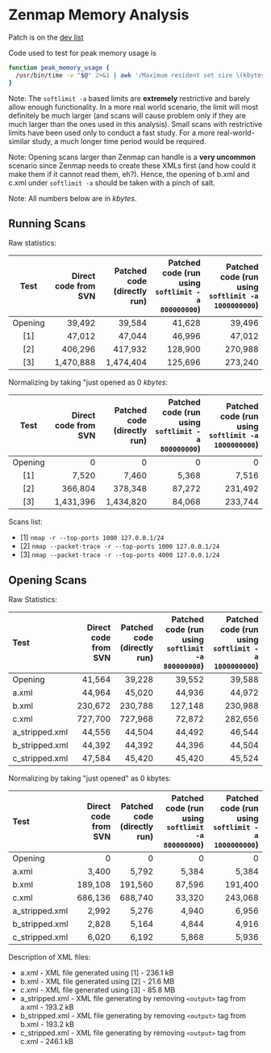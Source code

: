 Zenmap Memory Analysis
======================

Patch is on the [dev list](http://seclists.org/nmap-dev/2014/q2/429)

Code used to test for peak memory usage is
```bash
function peak_memory_usage {
  /usr/bin/time -v "$@" 2>&1 | awk '/Maximum resident set size \(kbytes\): /{print $6 " kbytes"}' | tee /dev/tty | xclip -selection clipboard
}
```

Note: The `softlimit -a` based limits are **extremely** restrictive and barely allow enough functionality. In a more real world scenario, the limit will most definitely be much larger (and scans will cause problem only if they are much larger than the ones used in this analysis). Small scans with restrictive limits have been used only to conduct a fast study. For a more real-world-similar study, a much longer time period would be required.

Note: Opening scans larger than Zenmap can handle is a **very uncommon** scenario since Zenmap needs to create these XMLs first (and how could it make them if it cannot read them, eh?). Hence, the opening of b.xml and c.xml under `softlimit -a` should be taken with a pinch of salt.

Note: All numbers below are in _kbytes_.

Running Scans
-------------

Raw statistics:

| Test        | Direct code from SVN | Patched code (directly run) | Patched code (run using `softlimit -a 800000000`) | Patched code (run using `softlimit -a 1000000000`) |
|:-----------:|---------------------:|----------------------------:|--------------------------------------------------:|---------------------------------------------------:|
| Opening     | 39,492               | 39,584                      | 41,628                                            | 39,496                                             |
|         [1] | 47,012               | 47,044                      | 46,996                                            | 47,012                                             |
|         [2] | 406,296              | 417,932                     | 128,900                                           | 270,988                                            |
|         [3] | 1,470,888            | 1,474,404                   | 125,696                                           | 273,240                                            |

Normalizing by taking "just opened as 0 _kbytes_:

| Test        | Direct code from SVN | Patched code (directly run) | Patched code (run using `softlimit -a 800000000`) | Patched code (run using `softlimit -a 1000000000`) |
|:-----------:|---------------------:|----------------------------:|--------------------------------------------------:|---------------------------------------------------:|
| Opening     | 0                    | 0                           | 0                                                 | 0                                                  |
|         [1] | 7,520                | 7,460                       | 5,368                                             | 7,516                                              |
|         [2] | 366,804              | 378,348                     | 87,272                                            | 231,492                                            |
|         [3] | 1,431,396            | 1,434,820                   | 84,068                                            | 233,744                                            |


Scans list:

+ [1] `nmap -r --top-ports 1000 127.0.0.1/24`
+ [2] `nmap --packet-trace -r --top-ports 1000 127.0.0.1/24`
+ [3] `nmap --packet-trace -r --top-ports 4000 127.0.0.1/24`




Opening Scans
-------------

Raw Statistics:

| Test           | Direct code from SVN | Patched code (directly run) | Patched code (run using `softlimit -a 800000000`) | Patched code (run using `softlimit -a 1000000000`) |
|:---------------|---------------------:|----------------------------:|--------------------------------------------------:|---------------------------------------------------:|
| Opening        | 41,564               | 39,228                      | 39,552                                            | 39,588                                             |
| a.xml          | 44,964               | 45,020                      | 44,936                                            | 44,972                                             |
| b.xml          | 230,672              | 230,788                     | 127,148                                           | 230,988                                            |
| c.xml          | 727,700              | 727,968                     | 72,872                                            | 282,656                                            |
| a_stripped.xml | 44,556               | 44,504                      | 44,492                                            | 46,544                                             |
| b_stripped.xml | 44,392               | 44,392                      | 44,396                                            | 44,504                                             |
| c_stripped.xml | 47,584               | 45,420                      | 45,420                                            | 45,524                                             |

Normalizing by taking "just opened" as 0 kbytes:

| Test           | Direct code from SVN | Patched code (directly run) | Patched code (run using `softlimit -a 800000000`) | Patched code (run using `softlimit -a 1000000000`) |
|:---------------|---------------------:|----------------------------:|--------------------------------------------------:|---------------------------------------------------:|
| Opening        | 0                    | 0                           | 0                                                 | 0                                                  |
| a.xml          | 3,400                | 5,792                       | 5,384                                             | 5,384                                              |
| b.xml          | 189,108              | 191,560                     | 87,596                                            | 191,400                                            |
| c.xml          | 686,136              | 688,740                     | 33,320                                            | 243,068                                            |
| a_stripped.xml | 2,992                | 5,276                       | 4,940                                             | 6,956                                              |
| b_stripped.xml | 2,828                | 5,164                       | 4,844                                             | 4,916                                              |
| c_stripped.xml | 6,020                | 6,192                       | 5,868                                             | 5,936                                              |

Description of XML files:

+ a.xml - XML file generated using [1] - 236.1 kB
+ b.xml - XML file generated using [2] - 21.6 MB
+ c.xml - XML file generated using [3] - 85.8 MB
+ a_stripped.xml - XML file generating by removing `<output>` tag from a.xml - 193.2 kB
+ b_stripped.xml - XML file generating by removing `<output>` tag from b.xml - 193.2 kB
+ c_stripped.xml - XML file generating by removing `<output>` tag from c.xml - 246.1 kB
